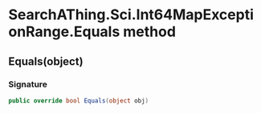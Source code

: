 # SearchAThing.Sci.Int64MapExceptionRange.Equals method
## Equals(object)
### Signature
```csharp
public override bool Equals(object obj)
```
